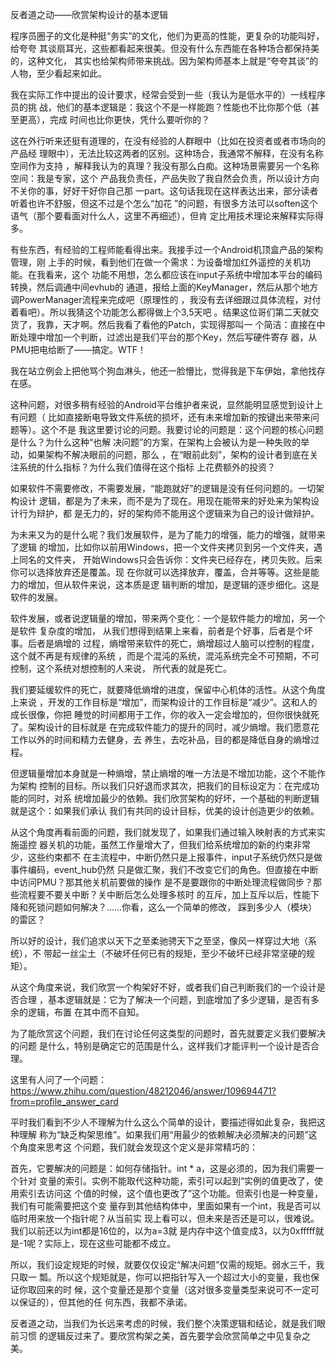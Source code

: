     
反者道之动——欣赏架构设计的基本逻辑

程序员圈子的文化是种挺“务实”的文化，他们为更高的性能，更复杂的功能叫好，给夸夸
其谈扇耳光，这些都看起来很美。但没有什么东西能在各种场合都保持美的，这种文化，
其实也给架构师带来挑战。因为架构师基本上就是“夸夸其谈”的人物，至少看起来如此。
  
我在实际工作中提出的设计要求，经常会受到一些（我认为是低水平的）一线程序员的挑
战，他们的基本逻辑是：我这个不是一样能跑？性能也不比你那个低（甚至更高），完成
时间也比你更快，凭什么要听你的？

这在外行听来还挺有道理的，在没有经验的人群眼中（比如在投资者或者市场向的产品经
理眼中），无法比较这两者的区别。这种场合，我通常不解释，在没有名称空间作为支持
，解释我认为的真理？我没有那么白痴。这种场景需要另一个名称空间：我是专家，这个
产品我负责任，产品失败了我自然会负责，所以设计方向不关你的事，好好干好你自己那
一part。这句话我现在这样表达出来，部分读者听着也许不舒服，但这不过是个怎么“加花
”的问题，有很多方法可以soften这个语气（那个要看面对什么人，这里不再细述），但肯
定比用技术理论来解释实际得多。

有些东西，有经验的工程师能看得出来。我接手过一个Android机顶盒产品的架构管理，刚
上手的时候，看到他们在做一个需求：为设备增加红外遥控的关机功能。在我看来，这个
功能不用想，怎么都应该在input子系统中增加本平台的编码转换，然后调通中间evhub的
通道，报给上面的KeyManager，然后从那个地方调PowerManager流程来完成吧（原理性的
，我没有去详细跟过具体流程，对付着看吧）。所以我猜这个功能怎么都得做上个3,5天吧
。结果这位哥们第二天就交货了，我靠，天才啊。然后我看了看他的Patch，实现得那叫一
个简洁：直接在中断处理中增加一个判断，过滤出是我们平台的那个Key，然后写硬件寄存
器，从PMU把电给断了——搞定。WTF！

我在站立例会上把他骂个狗血淋头，他还一脸懵比，觉得我是下车伊始，拿他找存在感。

这种问题，对很多稍有经验的Android平台维护者来说，显然能明显感觉到设计上有问题（
比如直接断电导致文件系统的损坏，还有未来增加新的按键出来带来问题等）。这个不是
我这里要讨论的问题。我要讨论的问题是：这个问题的核心问题是什么？为什么这种“也解
决问题”的方案，在架构上会被认为是一种失败的举动，如果架构不解决眼前的问题，那么
，在“眼前此刻”，架构的设计者到底在关注系统的什么指标？为什么我们值得在这个指标
上花费额外的投资？

如果软件不需要修改，不需要发展，“能跑就好”的逻辑是没有任何问题的。一切架构设计
逻辑，都是为了未来，而不是为了现在。用现在能带来的好处来为架构设计行为辩护，都
是无力的，好的架构师不能用这个逻辑来为自己的设计做辩护。
  
为未来又为的是什么呢？我们发展软件，是为了能力的增强，能力的增强，就带来了逻辑
的增加，比如你以前用Windows，把一个文件夹拷贝到另一个文件夹，遇上同名的文件夹，
开始Windows只会告诉你：文件夹已经存在，拷贝失败。后来你可以选择放弃还是覆盖。现
在你就可以选择放弃，覆盖，合并等等。这些是能力的增加，但从软件来说，这本质是逻
辑判断的增加，是逻辑的逐步细化。这是软件的发展。

软件发展，或者说逻辑量的增加，带来两个变化：一个是软件能力的增加，另一个是软件
复杂度的增加， 从我们想得到结果上来看，前者是个好事，后者是个坏事。后者是熵增的
过程，熵增带来软件的死亡，熵增超过人脑可以控制的程度，这个就不再是有规律的系统
，而是个混沌的系统，混沌系统完全不可预期，不可控制，这个系统对想控制的人来说，
所代表的就是死亡。

我们要延缓软件的死亡，就要降低熵增的进度，保留中心机体的活性。从这个角度上来说
，开发的工作目标是“增加”，而架构设计的工作目标是“减少”。这和人的成长很像，你把
睡觉的时间都用于工作，你的收入一定会增加的，但你很快就死了。架构设计的目标就是
在完成软件能力的提升的同时，减少熵增。我们愿意花工作以外的时间和精力去健身，去
养生，去吃补品，目的都是降低自身的熵增过程。

但逻辑量增加本身就是一种熵增，禁止熵增的唯一方法是不增加功能，这个不能作为架构
控制的目标。所以我们只好退而求其次，把我们的目标设定为：在完成功能的同时，对系
统增加最少的依赖。我们欣赏架构的好坏，一个基础的判断逻辑就是这个：如果我们承认
我们有共同的设计目标，优美的设计创造更少的依赖。

从这个角度再看前面的问题，我们就发现了，如果我们通过输入映射表的方式来实施遥控
器关机的功能，虽然工作量增大了，但我们给系统增加的新的约束非常少，这些约束都不
在主流程中，中断仍然只是上报事件，input子系统仍然只是做事件编码，event_hub仍然
只是做汇聚，我们不改变它们的角色。但直接在中断中访问PMU？那其他关机前要做的操作
是不是要跟你的中断处理流程做同步？那些流程要不要关中断？关中断后怎么处理多核时
的互斥，加上互斥以后，性能下降和死锁问题如何解决？……你看，这么一个简单的修改，
踩到多少人（模块）的雷区？

所以好的设计，我们追求以天下之至柔驰骋天下之至坚，像风一样穿过大地（系统），不
带起一丝尘土（不破坏任何已有的规矩，至少不破坏已经非常坚硬的规矩）。

从这个角度来说，我们欣赏一个构架好不好，或者我们自己判断我们的一个设计是否合理
，基本逻辑就是：它为了解决一个问题，到底增加了多少逻辑，是否有多余的逻辑，布置
在其中而不自知。

为了能欣赏这个问题，我们在讨论任何这类型的问题时，首先就要定义我们要解决的问题
是什么，特别是确定它的范围是什么，这样我们才能评判一个设计是否合理。

这里有人问了一个问题：
https://www.zhihu.com/question/48212046/answer/109694471?from=profile_answer_card

平时我们看到不少人不理解为什么这么个简单的设计，要描述得如此复杂，我把这种理解
称为“缺乏构架思维”。如果我们用“用最少的依赖解决必须解决的问题”这个角度来思考这
个问题，我们就会发现这个定义是非常精巧的：

首先，它要解决的问题是：如何存储指针。int * a，这是必须的，因为我们需要一个针对
变量的索引。实例不能取代这种功能，索引可以起到“实例的值更改了，使用索引去访问这
个值的时候，这个值也更改了”这个功能。但索引也是一种变量，我们有可能需要把这个变
量存到其他结构体中，里面如果有一个int，我是否可以临时用来放一个指针呢？从当前实
现上看可以，但未来是否还是可以，很难说。我们以前还以为int都是16位的，以为a=3就
是内存中这个值变成3，以为0xfffff就是-1呢？实际上，现在这些可能都不成立。

所以，我们设定规矩的时候，就要仅仅设定“解决问题”仅需的规矩。弱水三千，我只取一
瓢。所以这个规矩就是，你可以把指针写入一个超过大小的变量，我也保证你取回来的时
候，这个变量还是那个变量（这对很多变量类型来说可不一定可以保证的），但其他的任
何东西，我都不承诺。

反者道之动，当我们为长远来考虑的时候，我们整个决策逻辑和结论，就是我们眼前习惯
的逻辑反过来了。要欣赏构架之美，首先要学会欣赏简单之中见复杂之美。 
